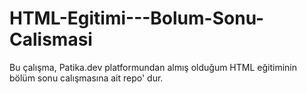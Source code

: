 # HTML-Egitimi---Bolum-Sonu-Calismasi
Bu çalışma, Patika.dev platformundan almış olduğum HTML eğitiminin bölüm sonu calışmasına ait repo' dur.
